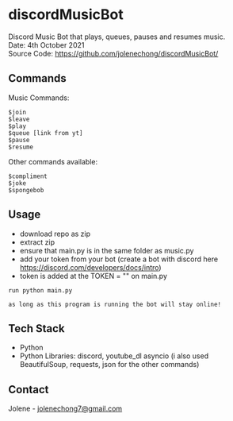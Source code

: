 # discordMusicBot
Discord Music Bot that plays, queues, pauses and resumes music. 
<br>
Date: 4th October 2021 <br>
Source Code: https://github.com/jolenechong/discordMusicBot/ <br>

## Commands
Music Commands:
```
$join
$leave
$play
$queue [link from yt]
$pause
$resume
```
Other commands available:

```
$compliment
$joke
$spongebob
```

## Usage
- download repo  as zip
- extract zip
- ensure that main.py is in the same folder as music.py
- add your token from your bot (create a bot with discord here https://discord.com/developers/docs/intro)
- token is added at the  TOKEN = "" on main.py

```
run python main.py

as long as this program is running the bot will stay online!
```

## Tech Stack
- Python
- Python Libraries: discord, youtube_dl asyncio (i also used BeautifulSoup, requests, json for the other commands)

## Contact
Jolene - [jolenechong7@gmail.com](mailto:jolenechong7@gmail.com)
